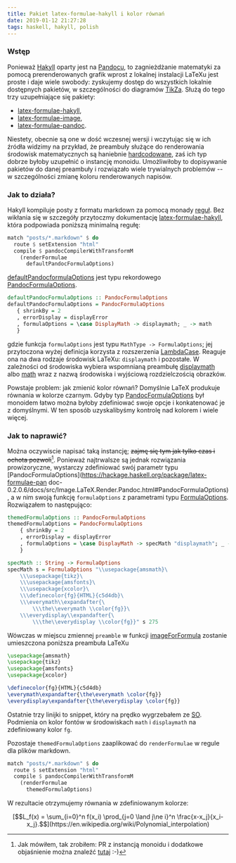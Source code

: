 ```yaml
---
title: Pakiet latex-formulae-hakyll i kolor równań
date: 2019-01-12 21:27:28
tags: haskell, hakyll, polish
---
```


### Wstęp

Ponieważ [Hakyll](https://jaspervdj.be/hakyll/) oparty jest na [Pandocu](https://pandoc.org/), to zagnieżdżanie matematyki za pomocą prerenderowanych grafik wprost z lokalnej instalacji LaTeXu jest proste i daje wiele swobody: zyskujemy dostęp do wszystkich lokalnie dostępnych pakietów, w szczególności do diagramów [TikZa](https://taeer.bar-yam.me/blog/posts/hakyll-tikz/). Służą do tego trzy uzupełniające się pakiety: 

* [latex-formulae-hakyll](https://hackage.haskell.org/package/latex-formulae-hakyll),
* [latex-formulae-image](https://hackage.haskell.org/package/latex-formulae-image), 
* [latex-formulae-pandoc](https://hackage.haskell.org/package/latex-formulae-pandoc). 

Niestety, obecnie są one w dość wczesnej wersji i wczytując się w ich źródła widzimy na przykład, że preambuły służące do renderowania środowisk matematycznych są haniebnie [hardcodowane](https://hackage.haskell.org/package/latex-formulae-image-0.1.1.4/docs/src/Image.LaTeX.Render.html#displaymath), zaś ich typ dobrze byłoby uzupełnić o instancję monoidu. Umożliwiłoby to dopisywanie pakietów do danej preambuły i rozwiązało wiele trywialnych problemów -- w szczególności zmianę koloru renderowanych napisów. 

### Jak to działa?

Hakyll kompiluje posty z formatu markdown za pomocą monady [reguł](https://jaspervdj.be/hakyll/reference/src/Hakyll.Core.Rules.Internal.html#Rules). Bez wikłania się w szczegóły przytoczmy dokumentację [latex-formulae-hakyll](https://hackage.haskell.org/package/latex-formulae-hakyll-0.2.0.4/docs/Hakyll-Contrib-LaTeX.html), która podpowiada poniższą minimalną regułę:

```haskell
match "posts/*.markdown" $ do
  route $ setExtension "html"
  compile $ pandocCompilerWithTransformM
    (renderFormulae 
      defaultPandocFormulaOptions)
```

[defaultPandocformulaOptions](https://hackage.haskell.org/package/latex-formulae-pandoc-0.2.0.6/docs/src/Image.LaTeX.Render.Pandoc.html#convertAllFormulaeDataURI) jest typu rekordowego [PandocFormulaOptions](https://hackage.haskell.org/package/latex-formulae-pandoc-0.2.0.6/docs/src/Image.LaTeX.Render.Pandoc.html#PandocFormulaOptions).

``` haskell
defaultPandocFormulaOptions :: PandocFormulaOptions
defaultPandocFormulaOptions = PandocFormulaOptions
   { shrinkBy = 2
   , errorDisplay = displayError
   , formulaOptions = \case DisplayMath -> displaymath; _ -> math
   }
```
gdzie funkcja `formulaOptions` jest typu `MathType -> FormulaOptions`; jej przytoczona wyżej definicja korzysta z rozszerzenia [LambdaCase](http://storm-country.com/blog/LambdaCase). Reaguje ona na dwa rodzaje środowisk LaTeXu: `displaymath` i pozostałe. W zależności od środowiska wybiera wspomnianą preambułę [displaymath](https://hackage.haskell.org/package/latex-formulae-image-0.1.1.4/docs/src/Image.LaTeX.Render.html#displaymath) albo [math](https://hackage.haskell.org/package/latex-formulae-image-0.1.1.4/docs/src/Image.LaTeX.Render.html#math) wraz z nazwą środowiska i wyjściową rozdzielczością obrazków.


Powstaje problem: jak zmienić kolor równań? Domyślnie LaTeX produkuje równania w kolorze czarnym. Gdyby typ [PandocFormulaOptions](https://hackage.haskell.org/package/latex-formulae-pandoc-0.2.0.6/docs/src/Image.LaTeX.Render.Pandoc.html#PandocFormulaOptions) był monoidem łatwo można byłoby zdefiniować swoje opcje i konkatenować je z domyślnymi. W ten sposób uzyskalibyśmy kontrolę nad kolorem i wiele więcej.

### Jak to naprawić?

Można oczywiscie napisać taką instancję; ~~zajmę się tym jak tylko czas i ochota pozwoli~~[^1]. Ponieważ najtrwalsze są jednak rozwiązania prowizoryczne, wystarczy zdefiniować swój parametr typu [PandocFormulaOptions](https://hackage.haskell.org/package/latex-formulae-pan 
  doc-0.2.0.6/docs/src/Image.LaTeX.Render.Pandoc.html#PandocFormulaOptions), a w nim swoją funkcję `formulaOptions` z parametrami typu [FormulaOptions](https://hackage.haskell.org/package/latex-formulae-image-0.1.1.4/docs/src/Image.LaTeX.Render.html#FormulaOptions). Rozwiązałem to następująco:

```haskell
themedFormulaOptions :: PandocFormulaOptions
themedFormulaOptions = PandocFormulaOptions 
    { shrinkBy = 2
    , errorDisplay = displayError
    , formulaOptions = \case DisplayMath -> specMath "displaymath"; _ -> specMath "math"
    } 

specMath :: String -> FormulaOptions
specMath s = FormulaOptions "\\usepackage{amsmath}\
    \\\usepackage{tikz}\
    \\\usepackage{amsfonts}\
    \\\usepackage{xcolor}\
    \\\definecolor{fg}{HTML}{c5d4db}\
    \\\everymath\\expandafter{\
        \\\the\\everymath \\color{fg}}\
    \\\everydisplay\\expandafter{\
        \\\the\\everydisplay \\color{fg}}" s 275
```

Wówczas w miejscu zmiennej `preamble` w funkcji [imageForFormula](https://hackage.haskell.org/package/latex-formulae-image-0.1.1.4/docs/src/Image.LaTeX.Render.html#imageForFormula) zostanie umieszczona poniższa preambuła LaTeXu

```LaTeX
\usepackage{amsmath}
\usepackage{tikz}
\usepackage{amsfonts}
\usepackage{xcolor}

\definecolor{fg}{HTML}{c5d4db}
\everymath\expandafter{\the\everymath \color{fg}}
\everydisplay\expandafter{\the\everydisplay \color{fg}}
```  
Ostatnie trzy linijki to snippet, który na prędko wygrzebałem ze [SO](https://tex.stackexchange.com/questions/211780/how-put-color-in-all-math-mode). Podmienia on kolor fontów w środowiskach `math` i `displaymath` na zdefiniowany kolor `fg`.

Pozostaje `themedFormulaOptions` zaaplikować do `renderFormulae` w regule dla plików markdown.

```haskell
match "posts/*.markdown" $ do
  route $ setExtension "html"
  compile $ pandocCompilerWithTransformM
    (renderFormulae 
      themedFormulaOptions)
```

W rezultacie otrzymujemy równania w zdefiniowanym kolorze:
<center>
[$$L_f(x) = \sum_{i=0}^n f(x_i) \prod_{j=0 \land j\ne i}^n \frac{x-x_j}{x_i-x_j}.$$](https://en.wikipedia.org/wiki/Polynomial_interpolation)
</center>
 
[^1]: Jak mówiłem, tak zrobiłem: PR z instancją monoidu i dodatkowe objaśnienie można znaleźć [tutaj](https://github.com/liamoc/latex-formulae/pull/10) :-)
